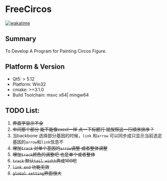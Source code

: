 # FreeCircos
[![wakatime](https://wakatime.com/badge/github/Zeffiretti/FreeCircos.svg)](https://wakatime.com/badge/github/Zeffiretti/FreeCircos)
## Summary
To Develop A Program for Painting Circos Figure.
## Platform & Version

- Qt5: > 5.12
- Platform: Win32
- cmake: >=3.1.0
- Build Toolchain: msvc x64| mingw64

## TODO List:
1. ~~界面字显示不全~~
2. ~~中间那个部分  能不能像excel一样  点一下标题行 就按照这一行顺序排序？~~
3. 当backbone 选择部分基因的时候，`link` 和`arrow` 可以同步成只显示当前选定基因的`arrow`和`link`信息不
4. ~~增加`track` 对单个基因的`arrow`调整 或者整体调整~~
5. ~~增加`track`颜色的调整吧 也是单个或者整体~~
6. ~~`track` 默认`tail width`弄成100吧~~
7. ~~`link end` 功能无效~~
8. ~~`global setting`界面很大~~
